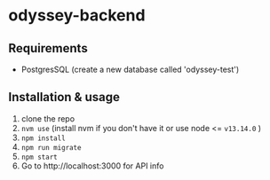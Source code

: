 # odyssey-backend

## Requirements
* PostgresSQL (create a new database called 'odyssey-test')

## Installation & usage
1. clone the repo
2. `nvm use` (install nvm if you don't have it or use node <= `v13.14.0` )
3. `npm install`
4. `npm run migrate`
5. `npm start`
6. Go to http://localhost:3000 for API info

